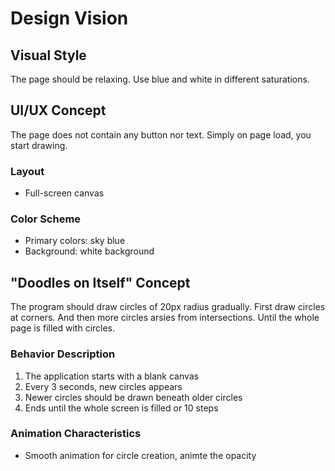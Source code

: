 # Design Vision

## Visual Style
The page should be relaxing. Use blue and white in different saturations.

## UI/UX Concept
The page does not contain any button nor text. Simply on page load, you start drawing.

### Layout
- Full-screen canvas

### Color Scheme
- Primary colors: sky blue
- Background: white background

## "Doodles on Itself" Concept
The program should draw circles of 20px radius gradually.
First draw circles at corners. And then more circles arsies from intersections.
Until the whole page is filled with circles.

### Behavior Description
1. The application starts with a blank canvas
2. Every 3 seconds, new circles appears
3. Newer circles should be drawn beneath older circles
4. Ends until the whole screen is filled or 10 steps

### Animation Characteristics
- Smooth animation for circle creation, animte the opacity
